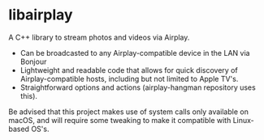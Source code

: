 # libairplay

A C++ library to stream photos and videos via Airplay.

- Can be broadcasted to any Airplay-compatible device in the LAN via Bonjour
- Lightweight and readable code that allows for quick discovery of Airplay-compatible hosts,
including but not limited to Apple TV's.
- Straightforward options and actions (airplay-hangman repository uses this).

Be advised that this project makes use of system calls only available on macOS, and
will require some tweaking to make it compatible with Linux-based OS's.

